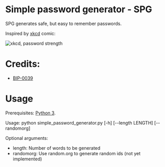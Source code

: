 # Simple password generator - SPG

SPG generates safe, but easy to remember passwords.

Inspired by [xkcd](https://xkcd.com/936/) comic:

![xkcd, password strength](https://imgs.xkcd.com/comics/password_strength.png)

# Credits:

* [BIP-0039](https://github.com/bitcoin/bips/blob/master/bip-0039/bip-0039-wordlists.md)

# Usage
Prerequisites: [Python 3](https://www.python.org/).

Usage: python simple_password_generator.py [-h] [--length LENGTH] [--randomorg]

Optional arguments:
* length: Number of words to be generated
* randomorg: Use random.org to generate random ids (not yet implemented)
